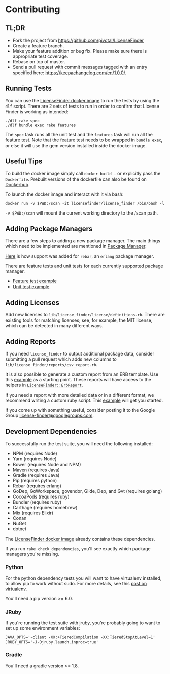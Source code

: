 # Contributing

## TL;DR

* Fork the project from https://github.com/pivotal/LicenseFinder
* Create a feature branch.
* Make your feature addition or bug fix. Please make sure there is appropriate test coverage.
* Rebase on top of master.
* Send a pull request with commit messages tagged with an entry specified here: https://keepachangelog.com/en/1.0.0/.

## Running Tests

You can use the [LicenseFinder docker image](https://hub.docker.com/r/licensefinder/license_finder/) to run the tests by using the `dlf` script.
There are 2 sets of tests to run in order to confirm that License Finder is working as intended:

```
./dlf rake spec
./dlf bundle exec rake features
```

The `spec` task runs all the unit test and the `features` task will run all the feature test.
Note that the feature test needs to be wrapped in `bundle exec`, or else it
will use the gem version installed inside the docker image.

## Useful Tips

To build the docker image simply call `docker build .` or explicitly pass the `Dockerfile`. Prebuilt versions of the 
dockerfile can also be found on [Dockerhub](https://hub.docker.com/r/licensefinder/license_finder/tags/).  

To launch the docker image and interact with it via bash:
```
docker run -v $PWD:/scan -it licensefinder/license_finder /bin/bash -l

```
`-v $PWD:/scan` will mount the current working directory to the /scan path.

## Adding Package Managers

There are a few steps to adding a new package manager.
The main things which need to be implemented are mentioned in [Package Manager](https://github.com/pivotal/LicenseFinder/blob/master/lib/license_finder/package_manager.rb).

[Here](https://github.com/pivotal/LicenseFinder/compare/v2.0.0...v2.0.1) is how
support was added for `rebar`, an `erlang` package manager.

There are feature tests and unit tests for each currently supported package manager.
* [Feature test example](https://github.com/pivotal/LicenseFinder/blob/master/features/features/package_managers/gvt_spec.rb)
* [Unit test example](https://github.com/pivotal/LicenseFinder/blob/master/spec/lib/license_finder/package_managers/gvt_spec.rb)

## Adding Licenses

Add new licenses to `lib/license_finder/license/definitions.rb`.  There are
existing tools for matching licenses; see, for example, the MIT license, which
can be detected in many different ways.


## Adding Reports

If you need `license_finder` to output additional package data, consider
submitting a pull request which adds new columns to
`lib/license_finder/reports/csv_report.rb`.

It is also possible to generate a custom report from an ERB template.  Use this
[example](https://github.com/pivotal/LicenseFinder/blob/master/examples/custom_erb_template.rb) as a starting
point.  These reports will have access to the helpers in
[`LicenseFinder::ErbReport`](https://github.com/pivotal/LicenseFinder/blob/master/lib/license_finder/reports/erb_report.rb).

If you need a report with more detailed data or in a different format, we
recommend writing a custom ruby script.  This
[example](https://github.com/pivotal/LicenseFinder/blob/master/examples/extract_license_data.rb) will get you
started.

If you come up with something useful, consider posting it to the Google Group
[license-finder@googlegroups.com](license-finder@googlegroups.com).


## Development Dependencies

To successfully run the test suite, you will need the following installed:
- NPM (requires Node)
- Yarn (requires Node)
- Bower (requires Node and NPM)
- Maven (requires Java)
- Gradle (requires Java)
- Pip (requires python)
- Rebar (requires erlang)
- GoDep, GoWorkspace, govendor, Glide, Dep, and Gvt (requires golang)
- CocoaPods (requires ruby)
- Bundler (requires ruby)
- Carthage (requires homebrew)
- Mix (requires Elixir)
- Conan
- NuGet
- dotnet

The [LicenseFinder docker image](https://hub.docker.com/r/licensefinder/license_finder/) already contains these dependencies.

If you run `rake check_dependencies`, you'll see exactly which package managers you're missing.

### Python

For the python dependency tests you will want to have virtualenv
installed, to allow pip to work without sudo. For more details, see
this [post on virtualenv][].

  [post on virtualenv]: http://hackercodex.com/guide/python-development-environment-on-mac-osx/#virtualenv

You'll need a pip version >= 6.0.

### JRuby

If you're running the test suite with jruby, you're probably going to
want to set up some environment variables:

```
JAVA_OPTS='-client -XX:+TieredCompilation -XX:TieredStopAtLevel=1' JRUBY_OPTS='-J-Djruby.launch.inproc=true'
```

### Gradle

You'll need a gradle version >= 1.8.
